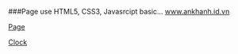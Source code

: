 ###Page use HTML5, CSS3, Javasrcipt basic...
www.ankhanh.id.vn

[Page]

[Clock]



[Page]: https://ankhanh56.github.io
[Clock]:https://ankhanh56.github.io/time.html
